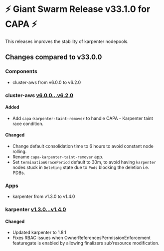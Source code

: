 # :zap: Giant Swarm Release v33.1.0 for CAPA :zap:

This releases improves the stability of karpenter nodepools.

## Changes compared to v33.0.0

### Components

- cluster-aws from v6.0.0 to v6.2.0

### cluster-aws [v6.0.0...v6.2.0](https://github.com/giantswarm/cluster-aws/compare/v6.0.0...v6.2.0)

#### Added

- Add `capa-karpenter-taint-remover` to handle CAPA - Karpenter taint race condition.

#### Changed

- Change default consolidation time to 6 hours to avoid constant node rolling.
- Rename `capa-karpenter-taint-remover` app.
- Set `terminationGracePeriod` default to 30m, to avoid having `karpenter` nodes stuck in `Deleting` state due to `Pods` blocking the deletion i.e. PDBs.

### Apps

- karpenter from v1.3.0 to v1.4.0

### karpenter [v1.3.0...v1.4.0](https://github.com/giantswarm/karpenter-app/compare/v1.3.0...v1.4.0)

#### Changed

- Updated karpenter to 1.8.1
- Fixes RBAC issues when OwnerReferencesPermissionEnforcement featuregate is enabled by allowing finalizers sub'resource modification.

